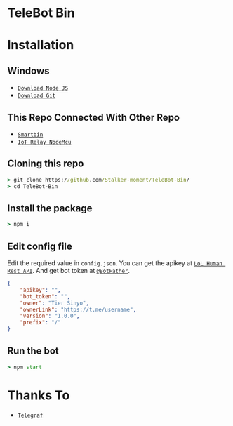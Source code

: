 # TeleBot Bin

# Installation

## Windows
* [`Download Node JS`](https://nodejs.org/en/download/)
* [`Download Git`](https://git-scm.com/download/win)

## This Repo Connected With Other Repo 
* [`Smartbin`](https://github.com/Stalker-moment/SmartBin)
* [`IoT Relay NodeMcu`](https://github.com/Stalker-moment/IoT-Relay)


## Cloning this repo
```cmd
> git clone https://github.com/Stalker-moment/TeleBot-Bin/
> cd TeleBot-Bin
```

## Install the package
```cmd
> npm i
```

## Edit config file
Edit the required value in `config.json`. You can get the apikey at [`LoL Human Rest API`](http://api.lolhuman.xyz/). And get bot token at [`@BotFather`](http://t.me/BotFather).
```json
{
    "apikey": "",
    "bot_token": "",
    "owner": "Tier Sinyo",
    "ownerLink": "https://t.me/username",
    "version": "1.0.0",
    "prefix": "/"
}
```

## Run the bot
```cmd
> npm start
```

# Thanks To
* [`Telegraf`](https://github.com/telegraf/telegraf)
